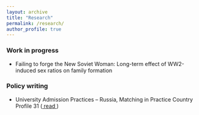 ```yaml
---
layout: archive
title: "Research"
permalink: /research/
author_profile: true
---
```


### Work in progress

 * Failing to forge the New Soviet Woman: Long-term effect of WW2-induced sex ratios on family formation

### Policy writing

 * University Admission Practices – Russia, Matching in Practice Country Profile 31 (<a href="https://www.matching-in-practice.eu/university-admission-practices-russia/"> read </a>)
